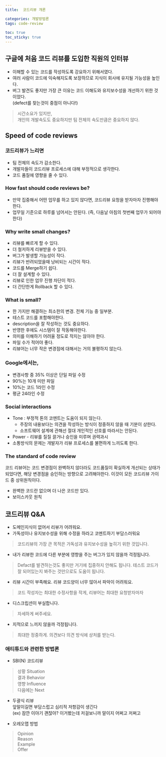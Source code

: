 ```yaml
---
title:  코드리뷰 개론

categories: 개발방법론 
tags: code-review
 
toc: true
toc_sticky: true
---
```


  
  
## 구글에 처음 코드 리뷰를 도입한 직원의 인터뷰  
- 이해할 수 있는 코드를 작성하도록 강요하기 위해서였다.  
- 여러 사람이 코드에 익숙해지도록 보장하므로 지식이 회사에 유지될 가능성을 높인다.  
- 버그 발견도 좋지만 가장 큰 이유는 코드 이해도와 유지보수성을 개선하기 위한 것이었다.  
(defect를 찾는것이 중점이 아니다!)  
  
> 시간소요가 있지만,  
> 개인의 개발속도도 중요하지만 팀 전체의 속도만큼은 중요하지 않다.  
  
  
## Speed of code reviews  
  
### 코드리뷰가 느리면  
- 팀 전체의 속도가 감소한다.  
- 개발자들이 코드리뷰 프로세스에 대해 부정적으로 생각한다.  
- 코드 품질에 영향을 줄 수 있다.  
   
### How fast should code reviews be?  
- 만약 집중해서 어떤 업무를 하고 있지 않다면, 코드리뷰 요청을 받자마자 진행해야 한다.  
- 업무일 기준으로 하루를 넘어서는 안된다. (즉, 다음날 아침의 첫번째 업무가 되어야 한다)  
  
### Why write small changes?  
- 리뷰를 빠르게 할 수 있다.  
- 더 철저하게 리뷰받을 수 있다.  
- 버그가 발생할 가능성이 작다.  
- 리뷰가 반려되었을때 낭비되는 시간이 적다.  
- 코드를 Merge하기 쉽다.  
- 더 잘 설계할 수 있다.  
- 리뷰로 인한 업무 진행 차단이 적다.  
- 더 간단한게 Rollback 할 수 있다.  
  
### What is small?  
- 한 가지만 해결하는 최소한의 변경. 전체 기능 중 일부분.  
- 테스트 코드를 포함해야한다.  
- description을 잘 작성하는 것도 중요하다.  
- 반영한 후에도 시스템이 잘 작동해야한다.  
- 의미를 이해하기 어려울 정도로 작지는 않아야 한다.  
- 파일 수가 적어야 좋다.  
- 리뷰어는 너무 작은 변경점에 대해서는 거의 불평하지 않는다.  
  
### Google에서는,  
- 변경사항 중 35% 이상은 단일 파일 수정  
- 90%는 10개 미만 파일  
- 10%는 코드 1라인 수정  
- 평균 24라인 수정  
  
### Social interactions  
- Tone : 부정적 톤의 코멘트는 도움이 되지 않는다.  
	- 주장의 내용보다는 의견을 작성하는 방식이 정중하지 않을 때 기분이 상한다.  
	- 소프트웨어 설계에 관해선 절대 개인적인 선호를 따라서는 안된다.  
- Power - 리뷰를 질질 끌거나 승인을 미루며 권력과시  
- 소통방식의 문제는 개발자가 리뷰 프로세스를 불편하게 느끼도록 한다.  
  
### The standard of code review  
코드 리뷰어는 코드 변경점이 완벽하지 않더라도 코드품질이 확실하게 개선되는 상태가 되었다면, 해당 변경점을 승인하는 방향으로 고려해야한다. 이것이 모든 코드리뷰 가이드 중 상위원칙이다.  
  
- 완벽한 코드란 없으며 더 나은 코드만 있다.  
- 보이스카웃 원칙  
  
  
## 코드리뷰 Q&A  
- 도메인지식이 없어서 리뷰가 어려워요.  
- 가독성이나 유지보수성을 위해 수정을 하라고 코멘트하기 부담스러워요  
  
> 코드리뷰의 가장 큰 목적은 가독성과 유지보수성을 높히기 위한 것입니다.  
  
  
- 내가 리뷰한 코드에 다른 부분에 영향을 주는 버그가 있지 않을까 걱정됩니다.  
  
> Defact를 발견하는것도 좋지만 거기에 집중하지 안해도 됩니다. 테스트 코드가 잘 되어있는지 봐주는 것만으로도 도움이 됩니다.  
  
  
- 리뷰 시간이 부족해요. 리뷰 코드양이 너무 많아서 파악이 어려워요.  
  
> 코드 작성자는 최대한 수정사항을 작게, 리뷰어는 최대한 요청받자마자  
  
  
- 디스크립션이 부실합니다.  
  
> 자세하게 써주세요.  
  
  
- 지적으로 느끼지 않을까 걱정됩니다.  
  
> 최대한 정중하게. 의견보다 의견 방식에 상처를 받는다.  
  
  
### 애티튜드와 관련한 방법론  
  
- SBI(N) 코드리뷰  
  
> 상황 Situation  
> 결과 Behavior  
> 영향 Influence  
> 다음에는 Next  
  
- 두괄식 리뷰  
앞말이길면 부담스럽고 심리적 저항감이 생긴다  
(ex) 잠깐 이야기 괜찮아? 이거봤는데 저걸보니까 말이지 어쩌고 저쩌고  
  
- 오레오맵 방법  
  
> Opinion  
> Reason  
> Example  
> Offer  
